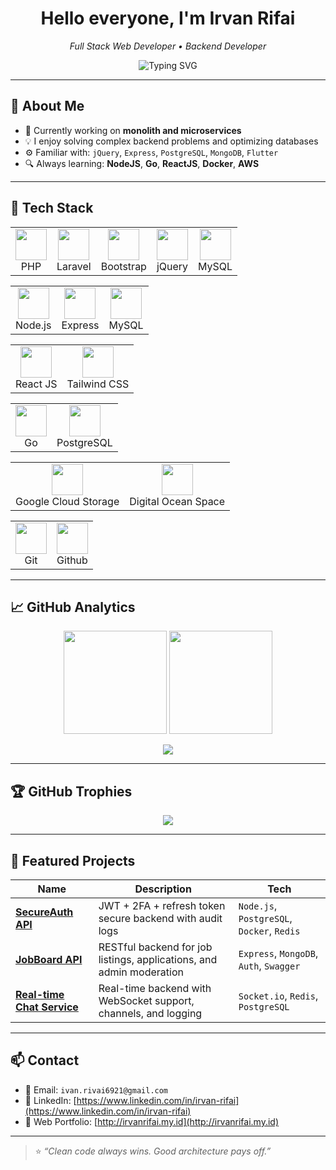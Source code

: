 <h1 align="center">Hello everyone, I'm Irvan Rifai</h1>
<p align="center">
  <em>Full Stack Web Developer • Backend Developer</em>
</p>

<p align="center">
  <img src="https://readme-typing-svg.demolab.com?font=Fira+Code&duration=2500&pause=1000&color=1AF3C0&center=true&vCenter=true&width=440&lines=Full+Stack+Web+Developer;Backend+Developer;Laravel+%7C+Golang+%7C+Node+JS+%7C+React+JS;MySQL+%7C+PostgreSQL+%7C+MongoDB;I+love+building+robust+&+scalable+systems" alt="Typing SVG" />
</p>

---

## 🧠 About Me

- 💼 Currently working on **monolith and microservices**
- 💡 I enjoy solving complex backend problems and optimizing databases
- ⚙️ Familiar with: `jQuery`, `Express`, `PostgreSQL`, `MongoDB`, `Flutter`
- 🔍 Always learning: **NodeJS**, **Go**, **ReactJS**, **Docker**, **AWS**

---

## 🧰 Tech Stack

<table>
  <tr>
    <td align="center"><img src="https://cdn.jsdelivr.net/gh/devicons/devicon/icons/php/php-original.svg" width="50"/><br/>PHP</td>
    <td align="center"><img src="https://cdn.jsdelivr.net/gh/devicons/devicon/icons/laravel/laravel-original.svg" width="50"/><br/>Laravel</td>
    <td align="center"><img src="https://cdn.jsdelivr.net/gh/devicons/devicon/icons/bootstrap/bootstrap-original.svg" width="50"/><br/>Bootstrap</td>
    <td align="center"><img src="https://cdn.jsdelivr.net/gh/devicons/devicon/icons/jquery/jquery-original.svg" width="50"/><br/>jQuery</td>
    <td align="center"><img src="https://cdn.jsdelivr.net/gh/devicons/devicon/icons/mysql/mysql-original.svg" width="50"/><br/>MySQL</td>
  </tr>
</table>
<table>
  <tr>
    <td align="center"><img src="https://cdn.jsdelivr.net/gh/devicons/devicon/icons/nodejs/nodejs-original.svg" width="50"/><br/>Node.js</td>
    <td align="center"><img src="https://cdn.jsdelivr.net/gh/devicons/devicon/icons/express/express-original.svg" width="50"/><br/>Express</td>
    <td align="center"><img src="https://cdn.jsdelivr.net/gh/devicons/devicon/icons/mysql/mysql-original.svg" width="50"/><br/>MySQL</td>
  </tr>
</table>
<table>
  <tr>
    <td align="center"><img src="https://cdn.jsdelivr.net/gh/devicons/devicon/icons/react/react-original.svg" width="50"/><br/>React JS</td>
    <td align="center"><img src="https://cdn.jsdelivr.net/gh/devicons/devicon/icons/tailwindcss/tailwindcss-original.svg" width="50"/><br/>Tailwind CSS</td>
  </tr>
</table>
<table>
  <tr>
    <td align="center"><img src="https://cdn.jsdelivr.net/gh/devicons/devicon/icons/go/go-original.svg" width="50"/><br/>Go</td>
    <td align="center"><img src="https://cdn.jsdelivr.net/gh/devicons/devicon/icons/postgresql/postgresql-original.svg" width="50"/><br/>PostgreSQL</td>
  </tr>
</table>
<table>
  <tr>
    <td align="center"><img src="https://cdn.jsdelivr.net/gh/devicons/devicon/icons/google-cloud/google-cloud-original.svg" width="50"/><br/>Google Cloud Storage</td>
    <td align="center"><img src="https://cdn.jsdelivr.net/gh/devicons/devicon/icons/postgresql/postgresql-original.svg" width="50"/><br/>Digital Ocean Space</td>
  </tr>
</table>
<table>
  <tr>
    <td align="center"><img src="https://cdn.jsdelivr.net/gh/devicons/devicon/icons/git/git-original.svg" width="50"/><br/>Git</td>
    <td align="center"><img src="https://cdn.jsdelivr.net/gh/devicons/devicon/icons/github/github-original.svg" width="50"/><br/>Github</td>
  </tr>
</table>

---

## 📈 GitHub Analytics

<p align="center">
  <img src="https://github-readme-stats.vercel.app/api?username=irvanrifai&show_icons=true&theme=tokyonight&count_private=true&hide_border=true" height="165">
  <img src="https://streak-stats.demolab.com?user=irvanrifai&theme=tokyonight&hide_border=true" height="165">
</p>

<p align="center">
  <img src="https://github-readme-stats.vercel.app/api/top-langs/?username=irvanrifai&layout=compact&theme=tokyonight&hide_border=true">
</p>

---

## 🏆 GitHub Trophies

<p align="center">
  <img src="https://github-profile-trophy.vercel.app/?username=irvanrifai&theme=onedark&column=7" />
</p>

---

## 🚀 Featured Projects

| Name | Description | Tech |
|------|-------------|------|
| [**SecureAuth API**](https://github.com/irvanrifai/secure-auth) | JWT + 2FA + refresh token secure backend with audit logs | `Node.js`, `PostgreSQL`, `Docker`, `Redis` |
| [**JobBoard API**](https://github.com/irvanrifai/jobboard-api) | RESTful backend for job listings, applications, and admin moderation | `Express`, `MongoDB`, `Auth`, `Swagger` |
| [**Real-time Chat Service**](https://github.com/irvanrifai/chat-app-backend) | Real-time backend with WebSocket support, channels, and logging | `Socket.io`, `Redis`, `PostgreSQL` |

---

## 📫 Contact

- 📧 Email: `ivan.rivai6921@gmail.com`
- 💼 LinkedIn: [https://www.linkedin.com/in/irvan-rifai](https://www.linkedin.com/in/irvan-rifai)
- 🧪 Web Portfolio: [http://irvanrifai.my.id](http://irvanrifai.my.id)

---

> ⭐️ *“Clean code always wins. Good architecture pays off.”*


